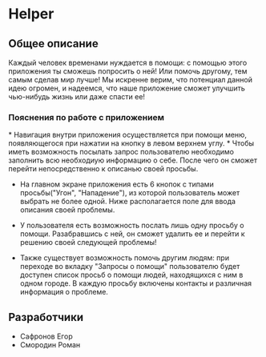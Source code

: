 <h1> Helper </h1>
  
<h2>  Общее описание </h2>
  
  Каждый человек временами нуждается в помощи: с помощью этого приложения ты сможешь попросить о ней! 
 Или помочь другому, тем самым сделав мир лучше! Мы искренне верим, что потенциал данной идею огромен, и надеемся, что наше приложение
 сможет улучшить чью-нибудь жизнь или даже спасти ее!
 
 <h3> Пояснения по работе с приложением  </h3>
* Навигация внутри приложения осуществляется при помощи меню, появляющегося при нажатии на кнопку в левом верхнем углу.
* Чтобы иметь возможность посылать запрос пользователю необходимо заполнить всю необходиую информацию о себе. 
 После чего он сможет перейти непосредственно к описанью своей просьбы.
 
* На главном экране приложения есть 6 кнопок с типами просьбы("Угон", "Нападение"), из которой пользователь может выбрать не более одной. Ниже располагается поле для ввода описания своей проблемы. 
 
* У пользователя есть возможность послать лишь одну просьбу о помощи. Разабравшись с ней, он сможет удалить ее и перейти к решению своей следующей проблемы!
 
* Также существует возможность помочь другим людям: при переходе во вкладку "Запросы о помощи" пользователю будет доступен
список просьб о помощи людей, находящихся с ним в одном городе. В каждую просьбу включены контакты и различная информация о проблеме.
 
<h2> Разработчики</h2>
 
 * Сафронов Егор 
 * Смородин Роман
